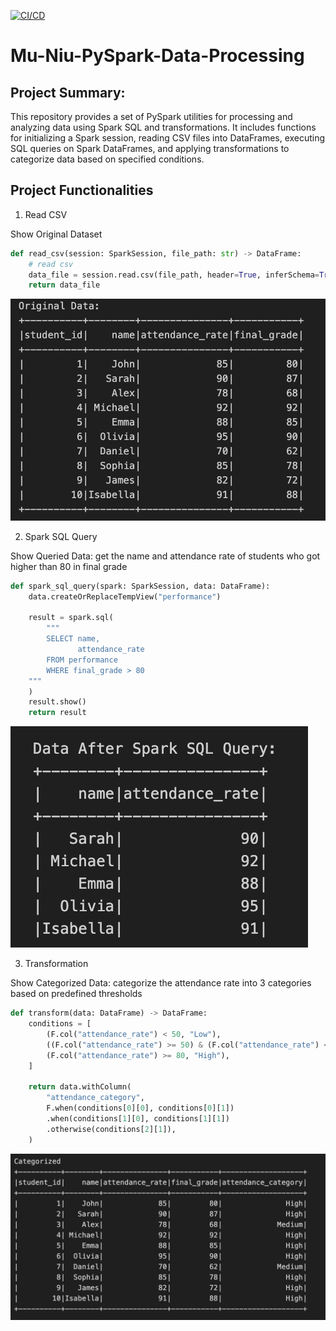 [![CI/CD](https://github.com/nogibjj/Mu-Niu-PySpark-Data-Processing/actions/workflows/CI.yml/badge.svg)](https://github.com/nogibjj/Mu-Niu-PySpark-Data-Processing/actions/workflows/CI.yml)

# Mu-Niu-PySpark-Data-Processing


## Project Summary:

This repository provides a set of PySpark utilities for processing and analyzing data using Spark SQL and transformations. It includes functions for initializing a Spark session, reading CSV files into DataFrames, executing SQL queries on Spark DataFrames, and applying transformations to categorize data based on specified conditions.



## Project Functionalities

1. Read CSV

Show Original Dataset

```Python
def read_csv(session: SparkSession, file_path: str) -> DataFrame:
    # read csv
    data_file = session.read.csv(file_path, header=True, inferSchema=True)
    return data_file
```


![Alt text](images/original.png)



2. Spark SQL Query

Show Queried Data: get the name and attendance rate of students who got higher than 80 in final grade

```Python
def spark_sql_query(spark: SparkSession, data: DataFrame):
    data.createOrReplaceTempView("performance")

    result = spark.sql(
        """
        SELECT name, 
               attendance_rate
        FROM performance
        WHERE final_grade > 80
    """
    )
    result.show()
    return result
```


![Alt text](images/query.png)



3. Transformation

Show Categorized Data: categorize the attendance rate into 3 categories based on predefined thresholds

```Python
def transform(data: DataFrame) -> DataFrame:
    conditions = [
        (F.col("attendance_rate") < 50, "Low"),
        ((F.col("attendance_rate") >= 50) & (F.col("attendance_rate") < 80), "Medium"),
        (F.col("attendance_rate") >= 80, "High"),
    ]

    return data.withColumn(
        "attendance_category",
        F.when(conditions[0][0], conditions[0][1])
        .when(conditions[1][0], conditions[1][1])
        .otherwise(conditions[2][1]),
    )
```


![Alt text](images/categorized.png)







